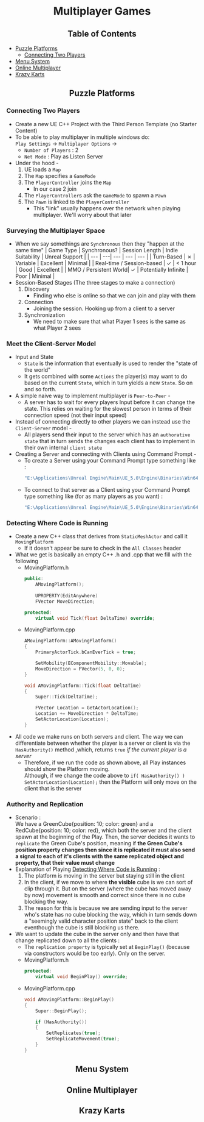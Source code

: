 <h1 align="center"> Multiplayer Games </h1>
<h2 align="center"> Table of Contents </h2>

- [Puzzle Platforms](#puzzle-platforms)
    * [Connecting Two Players](#connecting-two-players)
- [Menu System](#menu-system)
- [Online Multiplayer](#online-multiplayer)
- [Krazy Karts](#krazy-karts)

<!----------------------------------------------------------------------------------------------------------------->
<h2 align="center" id="puzzle-platforms"> Puzzle Platforms </h2>

### Connecting Two Players
- Create a new UE C++ Project with the Third Person Template (no Starter Content)
- To be able to play multiplayer in multiple windows do:  
    `Play Settings` &rarr; `Multiplayer Options` &rarr;
    * `Number of Players` : 2
    * `Net Mode` : Play as Listen Server
- Under the hood - 
    1. UE loads a `Map`
    2. The `Map` specifies a `GameMode`
    3. The `PlayerController` joins the `Map`
        * In our case 2 join
    4. The `PlayerController`s ask the `GameMode` to spawn a `Pawn`
    5. The `Pawn` is linked to the `PlayerController`
        * This "link" usually happens over the network when playing multiplayer. We'll worry about that later

### Surveying the Multiplayer Space
- When we say somethings are `Synchronous` then they "happen at the same time"
    | Game Type |  Synchronous? | Session Length | Indie Suitability | Unreal Support |
    | --- | ---| --- | --- | --- |
    | Turn-Based | &cross; | Variable | Excellent | Minimal |
    | Real-time / Session-based | &check; | < 1 hour | Good | Excellent |
    | MMO / Persistent World| &check; | Potentially Infinite | Poor | Minimal |
- Session-Based Stages (The three stages to make a connection)
    1. Discovery
        * Finding who else is online so that we can join and play with them
    2. Connection
        * Joining the session. Hooking up from a client to a server
    3. Synchronization
        * We need to make sure that what Player 1 sees is the same as what Player 2 sees

### Meet the Client-Server Model
- Input and State
    * `State` is the information that eventually is used to render the "state of the world"
    * It gets combined with some `Actions` the player(s) may want to do based on the current `State`, which in turn yields a new `State`. So on and so forth.
- A simple naive way to implement multiplayer is `Peer-to-Peer` -
    * A server has to wait for every players Input before it can change the state. This relies on waiting for the slowest person in terms of their connection speed (not their input speed)
- Instead of connecting directly to other players we can instead use the `Client-Server` model -
    * All players send their input to the server which has an `authorative state` that in turn sends the changes
    each client has to implement in their own internal `client state`
- Creating a Server and connecting with Clients using Command Prompt - 
    - To create a Server using your Command Prompt type something like :
        ```cmd
        "E:\Applications\Unreal Engine\Main\UE_5.0\Engine\Binaries\Win64\UnrealEditor.exe" "E:\Perforce\P4_Workspaces\jonathan_UE-PuzzlePlatforms\PuzzlePlatforms.uproject" /Game/ThirdPerson/Maps/ThirdPersonMap?listen -server -log
        ```
    - To connect to that server as a Client using your Command Prompt type something like (for as many players as you want) :
        ```cmd
        "E:\Applications\Unreal Engine\Main\UE_5.0\Engine\Binaries\Win64\UnrealEditor.exe" "E:\Perforce\P4_Workspaces\jonathan_UE-PuzzlePlatforms\PuzzlePlatforms.uproject" 127.0.0.1 -game
        ```

### Detecting Where Code is Running
- Create a new C++ class that derives from `StaticMeshActor` and call it `MovingPlatform`
    * If it doesn't appear be sure to check in the `All Classes` header
- What we get is basically an empty C++ .h and .cpp that we fill with the following
    * MovingPlatform.h
        ```cpp
        public:
            AMovingPlatform();
            
            UPROPERTY(EditAnywhere)
            FVector MoveDirection;

        protected:
            virtual void Tick(float DeltaTime) override;
        ```
    * MovingPlatform.cpp
        ```cpp
        AMovingPlatform::AMovingPlatform()
        {
            PrimaryActorTick.bCanEverTick = true;

            SetMobility(EComponentMobility::Movable);
            MoveDirection = FVector(5, 0, 0);
        }

        void AMovingPlatform::Tick(float DeltaTime)
        {
            Super::Tick(DeltaTime);

            FVector Location = GetActorLocation();
            Location += MoveDirection * DeltaTime;
            SetActorLocation(Location);
        }
        ```
- All code we make runs on both servers and client. The way we can differentiate between whether the player is a server or client is via the `HasAuthority()` method ,which, returns `true` *if the current player is a server*
    * Therefore, if we run the code as shown above, all Play instances should show the Platform moving.  
    Although, if we change the code above to  `if( HasAuthority() ) SetActorLocation(Location);` then the Platform will only move on the client that is the server 

### Authority and Replication
- Scenario :  
We have a GreenCube{position: 10; color: green} and a RedCube{position: 10; color: red}, which both the server and the client spawn at the beginning of the Play. Then, the server decides it wants to `replicate` the Green Cube's position, meaning if **the Green Cube's position property changes then since it is replicated it must also send a signal to each of it's clients with the same replicated object and property, that their value must change**
- Explanation of Playing [Detecting Where Code is Running](#detecting-where-code-is-running) :  
    1. The platform is moving in the server but staying still in the client
    2. In the client, if we move to where **the visible** cube is we can sort of clip through it. But on the server (where the cube has moved away by now) movement is smooth and correct since there is no cube blocking the way.
    3. The reason for this is because we are sending input to the server who's state has no cube blocking the way, which in turn sends down a "seemingly valid character position state" back to the client eventhough the cube is still blocking us there.
- We want to update the cube in the server only and then have that change replicated down to all the clients :
    * The `replication property` is typically set at `BeginPlay()` (because via constructors would be too early). Only on the server.
    * MovingPlatform.h
        ```cpp
        protected:
            virtual void BeginPlay() override;
        ```
    * MovingPlatform.cpp
        ```cpp
        void AMovingPlatform::BeginPlay()
        {
            Super::BeginPlay();

            if (HasAuthority())
            {
                SetReplicates(true);
                SetReplicateMovement(true);
            }
        }
        ```
<!----------------------------------------------------------------------------------------------------------------->
<h2 align="center" id="menu-system"> Menu System </h2>

<!----------------------------------------------------------------------------------------------------------------->
<h2 align="center" id="online-multiplayer"> Online Multiplayer </h2>

<!----------------------------------------------------------------------------------------------------------------->
<h2 align="center" id="krazy-karts"> Krazy Karts </h2>